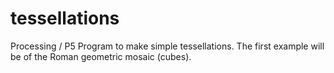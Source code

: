 # tessellations
Processing / P5 Program to make simple tessellations. The first example will be of the Roman geometric mosaic (cubes).
